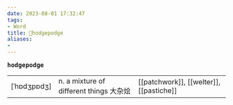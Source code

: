 ```yaml
---
date: 2023-08-01 17:32:47
tags: 
- Word
title: 📖hodgepodge
aliases: 
- 
---
```


<pre><strong>hodgepodge</strong></pre>
|   |   |   |
|---|---|---|
|[ˈhɒdʒpɒdʒ]|n. a mixture of different things ⼤杂烩|[[patchwork]], [[welter]], [[pastiche]]|